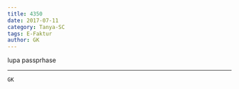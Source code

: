 ```yaml
---
title: 4350
date: 2017-07-11
category: Tanya-SC
tags: E-Faktur
author: GK
---
```


lupa passprhase

---



`GK`
